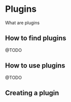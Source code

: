 # Plugins

What are plugins

## How to find plugins

@TODO

## How to use plugins

@TODO

## Creating a plugin
